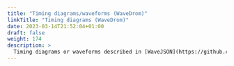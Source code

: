 ```yaml
---
title: "Timing diagrams/waveforms (WaveDrom)"
linkTitle: "Timing diagrams (WaveDrom)"
date: 2023-03-14T21:52:04+01:00
draft: false
weight: 174
description: >
  Timing diagrams or waveforms described in [WaveJSON](https://github.com/bpmn-io/bpmn-js) notation, rendered from the [WaveDrom](https://wavedrom.com/) engine.
---
```

